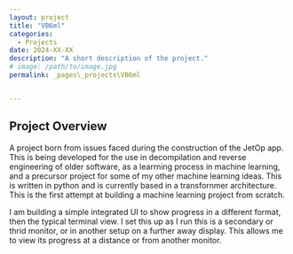```yaml
---
layout: project
title: "VB6ml"
categories:
  - Projects
date: 2024-XX-XX
description: "A short description of the project."
# image: /path/to/image.jpg
permalink: _pages\_projects\VB6ml


---
```


## Project Overview
A project born from issues faced during the construction of the JetOp app. This is being developed for the use in decompilation and reverse engineering of older software, as a learrning process in machine learning, and a precursor project for some of my other machine learning ideas. This is written in python and is currently based in a transfornmer architecture. This is the first attempt at building a machine learning project from scratch. 

I am building a simple integrated UI to show progress in a different format, then the typical terminal view. I set this up as I run this is a secondary or thrid monitor, or in another setup on a further away display. This allows me to view its progress at a distance or from another monitor.